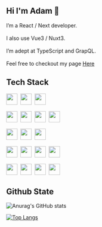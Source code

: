 ## Hi I'm Adam 👋

I’m a React / Next developer.<br><br>
I also use Vue3 / Nuxt3.<br><br>
I’m adept at TypeScript and GrapQL.<br><br>
Feel free to checkout my page [Here](https://adam8130.github.io/ME)

## Tech Stack

<img src="https://img.shields.io/badge/Javascript-gray?style=social&logo=Javascript&color=rgb(32%2C%2035%2C%2043)" 
  style="display: inline-block; height: 30px;"
/>&nbsp;
<img src="https://img.shields.io/badge/Typescript-gray?style=social&logo=Typescript&color=rgb(32%2C%2035%2C%2043)" 
  style="display: inline-block; height: 30px;"
/>&nbsp;
<img src="https://img.shields.io/badge/Node.JS-gray?style=social&logo=Node.js&color=rgb(32%2C%2035%2C%2043)" 
  style="display: inline-block; height: 30px;"
/>&nbsp;

<img src="https://img.shields.io/badge/React.JS-gray?style=social&logo=React&color=rgb(32%2C%2035%2C%2043)" 
  style="display: inline-block; height: 30px;"
/>&nbsp;
<img src="https://img.shields.io/badge/Vue.JS-gray?style=social&logo=vue.js&color=rgb(32%2C%2035%2C%2043)" 
  style="display: inline-block; height: 30px;"
/>&nbsp;
<img src="https://img.shields.io/badge/Next.JS-gray?style=social&logo=Next.js&color=rgb(32%2C%2035%2C%2043)" 
  style="display: inline-block; height: 30px;"
/>&nbsp;
<img src="https://img.shields.io/badge/Nuxt.JS-gray?style=social&logo=Nuxt.JS&color=rgb(32%2C%2035%2C%2043)" 
  style="display: inline-block; height: 30px;"
/>&nbsp;



<img src="https://img.shields.io/badge/Express-gray?style=social&logo=Express&color=rgb(32%2C%2035%2C%2043)" 
  style="display: inline-block; height: 30px;"
/>&nbsp;
<img src="https://img.shields.io/badge/GraphQL-gray?style=social&logo=GraphQL&color=rgb(32%2C%2035%2C%2043)" 
  style="display: inline-block; height: 30px;"
/>&nbsp;
<img src="https://img.shields.io/badge/Nginx-gray?style=social&logo=Nginx&color=rgb(32%2C%2035%2C%2043)" 
  style="display: inline-block; height: 30px;"
/>&nbsp;


<img src="https://img.shields.io/badge/MaterialUI-gray?style=social&logo=MUI&color=rgb(32%2C%2035%2C%2043)" 
  style="display: inline-block; height: 30px;"
/>&nbsp;
<img src="https://img.shields.io/badge/Tailwind-gray?style=social&logo=Tailwindcss&color=rgb(32%2C%2035%2C%2043)" 
  style="display: inline-block; height: 30px;"
/>&nbsp;
<img src="https://img.shields.io/badge/Bootstrap-gray?style=social&logo=Bootstrap&color=rgb(32%2C%2035%2C%2043)" 
  style="display: inline-block; height: 30px;"
/>&nbsp;
<img src="https://img.shields.io/badge/Sass-gray?style=social&logo=Sass&color=rgb(32%2C%2035%2C%2043)" 
  style="display: inline-block; height: 30px;"
/>&nbsp;


<img src="https://img.shields.io/badge/Zustand-gray?style=social&logo=React&color=rgb(32%2C%2035%2C%2043)" 
  style="display: inline-block; height: 30px;"
/>&nbsp;
<img src="https://img.shields.io/badge/Pinia-gray?style=social&logo=vue.JS&color=rgb(32%2C%2035%2C%2043)" 
  style="display: inline-block; height: 30px;"
/>&nbsp;
<img src="https://img.shields.io/badge/Mobx-gray?style=social&logo=Mobx&color=rgb(32%2C%2035%2C%2043)" 
  style="display: inline-block; height: 30px;"
/>&nbsp;
<img src="https://img.shields.io/badge/Redux-gray?style=social&logo=Redux&color=rgb(32%2C%2035%2C%2043)" 
  style="display: inline-block; height: 30px;"
/>&nbsp;

## Github State

![Anurag's GitHub stats](https://github-readme-stats.vercel.app/api?username=adam8130&show_icons=true&theme=dracula)

[![Top Langs](https://github-readme-stats.vercel.app/api/top-langs/?username=adam8130&layout=compact&theme=dracula)](https://github.com/anuraghazra/github-readme-stats)